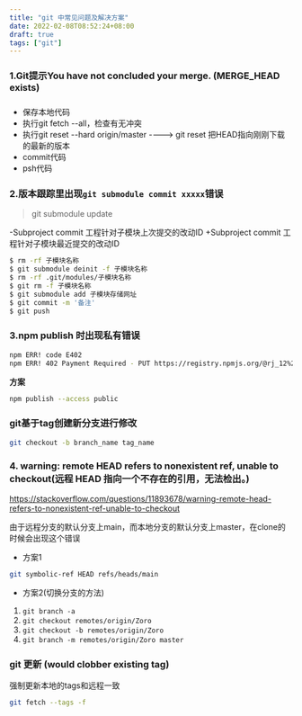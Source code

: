 ```yaml
---
title: "git 中常见问题及解决方案"
date: 2022-02-08T08:52:24+08:00
draft: true
tags: ["git"]
---
```




### 1.Git提示You have not concluded your merge. (MERGE_HEAD exists) 

### 

- 保存本地代码
- 执行git fetch --all，检查有无冲突
- 执行git reset --hard origin/master ----> git reset 把HEAD指向刚刚下载的最新的版本
- commit代码
- psh代码





### 2.版本跟踪里出现`git submodule commit xxxxx`错误



> git submodule update


-Subproject commit 工程针对子模块上次提交的改动ID
+Subproject commit 工程针对子模块最近提交的改动ID

```bash
$ rm -rf 子模块名称
$ git submodule deinit -f 子模块名称
$ rm -rf .git/modules/子模块名称
$ git rm -f 子模块名称
$ git submodule add 子模块存储网址
$ git commit -m '备注'
$ git push
```


### 3.npm publish 时出现私有错误

```bash
npm ERR! code E402
npm ERR! 402 Payment Required - PUT https://registry.npmjs.org/@rj_12%2fvue2 - You must sign up for private packages
```

**方案**
```bash
npm publish --access public
```

### git基于tag创建新分支进行修改

```bash
git checkout -b branch_name tag_name
```





### 4. warning: remote HEAD refers to nonexistent ref, unable to checkout(远程 HEAD 指向一个不存在的引用，无法检出。)

https://stackoverflow.com/questions/11893678/warning-remote-head-refers-to-nonexistent-ref-unable-to-checkout

由于远程分支的默认分支上main，而本地分支的默认分支上master，在clone的时候会出现这个错误



- 方案1

```bash
git symbolic-ref HEAD refs/heads/main
```

-  方案2(切换分支的方法)

1. `git branch -a `
2. `git checkout remotes/origin/Zoro`
3. `git checkout -b remotes/origin/Zoro`
4. `git branch -m remotes/origin/Zoro master`


###  git 更新 (would clobber existing tag)

强制更新本地的tags和远程一致

```bash
git fetch --tags -f
```